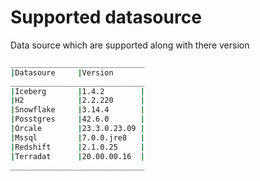 <!--
Copyright 2023 ZETARIS Pty Ltd

Permission is hereby granted, free of charge, to any person obtaining a copy of this software and
associated documentation files (the "Software"), to deal in the Software without restriction,
including without limitation the rights to use, copy, modify, merge, publish, distribute, sublicense,
and/or sell copies of the Software, and to permit persons to whom the Software is furnished to do so,
subject to the following conditions:

The above copyright notice and this permission notice shall be included in all copies
or substantial portions of the Software.

THE SOFTWARE IS PROVIDED "AS IS", WITHOUT WARRANTY OF ANY KIND, EXPRESS OR IMPLIED,
INCLUDING BUT NOT LIMITED TO THE WARRANTIES OF MERCHANTABILITY, FITNESS FOR A PARTICULAR PURPOSE AND
NONINFRINGEMENT. IN NO EVENT SHALL THE AUTHORS OR COPYRIGHT HOLDERS BE LIABLE FOR ANY CLAIM,
DAMAGES OR OTHER LIABILITY, WHETHER IN AN ACTION OF CONTRACT, TORT OR OTHERWISE, ARISING FROM,
OUT OF OR IN CONNECTION WITH THE SOFTWARE OR THE USE OR OTHER DEALINGS IN THE SOFTWARE.
-->
# Supported datasource
Data source which are supported along with there version
```bash
______________________________
|Datasoure     |Version
______________________________
|Iceberg       |1.4.2        |
|H2            |2.2.220      |
|Snowflake     |3.14.4       |
|Posstgres     |42.6.0       |
|Orcale        |23.3.0.23.09 |
|Mssql         |7.0.0.jre8   |
|Redshift      |2.1.0.25     |
|Terradat      |20.00.00.16  |
______________________________

```
